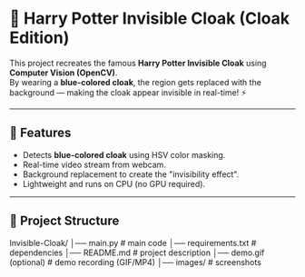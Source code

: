 # 🧥 Harry Potter Invisible Cloak (Cloak Edition)

This project recreates the famous **Harry Potter Invisible Cloak** using **Computer Vision (OpenCV)**.  
By wearing a **blue-colored cloak**, the region gets replaced with the background — making the cloak appear invisible in real-time! ⚡

---

## 🚀 Features
- Detects **blue-colored cloak** using HSV color masking.  
- Real-time video stream from webcam.  
- Background replacement to create the "invisibility effect".  
- Lightweight and runs on CPU (no GPU required).  

---

## 📂 Project Structure
Invisible-Cloak/
│── main.py # main code
│── requirements.txt # dependencies
│── README.md # project description
│── demo.gif (optional) # demo recording (GIF/MP4)
│── images/ # screenshots